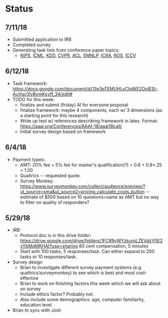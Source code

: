 # Status

## 7/11/18
* Submitted application to IRB
* Completed survey
* Generating task lists from conference paper topics:
  * [NIPS](https://papers.nips.cc/book/advances-in-neural-information-processing-systems-30-2017), [ICML](http://proceedings.mlr.press/v70/), [KDD](http://www.kdd.org/kdd2018/accepted-papers), [CVPR](http://openaccess.thecvf.com/CVPR2018.py), [ACL](http://www.aclweb.org/anthology/P/P17/), [EMNLP](http://emnlp2017.net/accepted-papers.html), [ICRA](https://ieeexplore.ieee.org/xpl/conhome.jsp?punumber=1000639), [ROS](https://roscon.ros.org/2017/#program), [ICCV](http://openaccess.thecvf.com/ICCV2017.py)

## 6/12/18
* Task framework: https://docs.google.com/document/d/13e3pTEMUHLyCIqWE2OolESt-AuVgc0IyBvmKsyff_34/edit#
* TODO for this week:
  * finalize and submit (friday) AI for everyone proposal
  * finalize framework: maybe 4 components, each w/ 3 dimensions (as a starting point for this research)
  * Write up text w/ references describing framework in latex. Format: https://aaai.org/Conferences/AAAI-18/aaai18call/
  * Initial survey design based on framework

## 6/4/18
* Payment types:
  * AMT: 20% fee + 5% fee for master's qualification(?) = 0.8 + 0.8*.25 = 1.00
  * Qualtrics -- requested quote.
  * Survey Monkey: https://www.surveymonkey.com/collect/audience/preview/?ut_source=sma&ut_source2=pricing_calculate_costs_button  -- estimate of $500 based on 10 questions=same as AMT but no way to filter on quality of responders?

## 5/29/18
* IRB: 
  * Protocol doc is in this drive folder: https://drive.google.com/drive/folders/1FCR9vWYzkuroLZEVdzY0E2yYbMqMKHAt?usp=sharing 
80 cent compensation, 5 minutes
  * Start with 100 tasks, 5 responses/task. Can either expand to 200 tasks or 10 responses/task.
* Survey design
  * Brian to investigate different survey payment systems (e.g. qualtrics/surveymonkey) to see which is best and most cost-effective
  * Brian to work on finishing factors this week which we will ask about on survey
  * Include ethics factor? Probably not.
  * Also include some demographics: age, computer familiarity, education level
* Brian to sync with Josh
